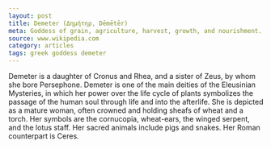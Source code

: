 ```yaml
---
layout: post
title: Demeter (Δημήτηρ, Dēmētēr)
meta: Goddess of grain, agriculture, harvest, growth, and nourishment.
source: www.wikipedia.com
category: articles
tags: greek goddess demeter
---
```


Demeter is a daughter of Cronus and Rhea, and a sister of Zeus, by whom she bore Persephone. Demeter is one of the main deities of the Eleusinian Mysteries, in which her power over the life cycle of plants symbolizes the passage of the human soul through life and into the afterlife. She is depicted as a mature woman, often crowned and holding sheafs of wheat and a torch. Her symbols are the cornucopia, wheat-ears, the winged serpent, and the lotus staff. Her sacred animals include pigs and snakes. Her Roman counterpart is Ceres.
